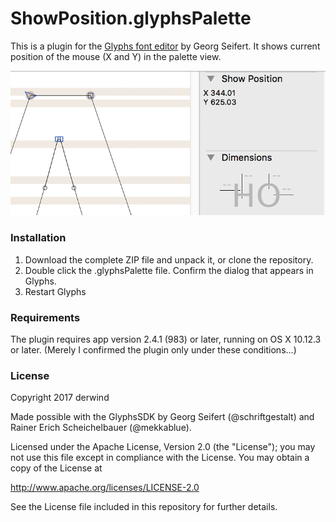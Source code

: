 # ShowPosition.glyphsPalette

This is a plugin for the [Glyphs font editor](https://glyphsapp.com/) by Georg Seifert.
It shows current position of the mouse (X and Y) in the palette view.

![](./ShowPosition.png)

### Installation

1. Download the complete ZIP file and unpack it, or clone the repository.
2. Double click the .glyphsPalette file. Confirm the dialog that appears in Glyphs.
3. Restart Glyphs

### Requirements

The plugin requires app version 2.4.1 (983) or later, running on OS X 10.12.3 or later. (Merely I confirmed the plugin only under these conditions...)

### License

Copyright 2017 derwind

Made possible with the GlyphsSDK by Georg Seifert (@schriftgestalt) and Rainer Erich Scheichelbauer (@mekkablue).

Licensed under the Apache License, Version 2.0 (the "License");
you may not use this file except in compliance with the License.
You may obtain a copy of the License at

http://www.apache.org/licenses/LICENSE-2.0

See the License file included in this repository for further details.
